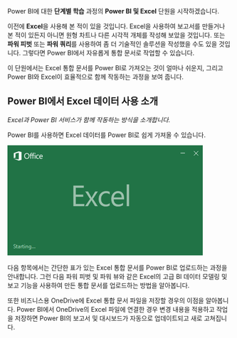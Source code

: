 Power BI에 대한 **단계별 학습** 과정의 **Power BI 및 Excel** 단원을 시작하겠습니다.

이전에 **Excel**을 사용해 본 적이 있을 것입니다. Excel을 사용하여 보고서를 만들거나 본 적이 있든지 아니면 원형 차트나 다른 시각적 개체를 작성해 보았을 것입니다. 또는 **파워 피벗** 또는 **파워 쿼리**를 사용하여 좀 더 기술적인 솔루션을 작성했을 수도 있을 것입니다. 그렇다면 Power BI에서 자유롭게 통합 문서로 작업할 수 있습니다.

이 단원에서는 Excel 통합 문서를 Power BI로 가져오는 것이 얼마나 쉬운지, 그리고 Power BI와 Excel이 효율적으로 함께 작동하는 과정을 보여 줍니다.

## <a name="introduction-to-using-excel-data-in-power-bi"></a>Power BI에서 Excel 데이터 사용 소개
*Excel과 Power BI 서비스가 함께 작동하는 방식을 소개합니다.*

Power BI를 사용하면 Excel 데이터를 Power BI로 쉽게 가져올 수 있습니다.

![](media/5-1-intro-excel-data/5-1_1.png)

다음 항목에서는 간단한 표가 있는 Excel 통합 문서를 Power BI로 업로드하는 과정을 안내합니다. 그런 다음 파워 피벗 및 파워 뷰와 같은 Excel의 고급 BI 데이터 모델링 및 보고 기능을 사용하여 만든 통합 문서를 업로드하는 방법을 알아봅니다.

또한 비즈니스용 OneDrive에 Excel 통합 문서 파일을 저장할 경우의 이점을 알아봅니다. Power BI에서 OneDrive의 Excel 파일에 연결한 경우 변경 내용을 적용하고 작업을 저장하면 Power BI의 보고서 및 대시보드가 자동으로 업데이트되고 새로 고쳐집니다.

